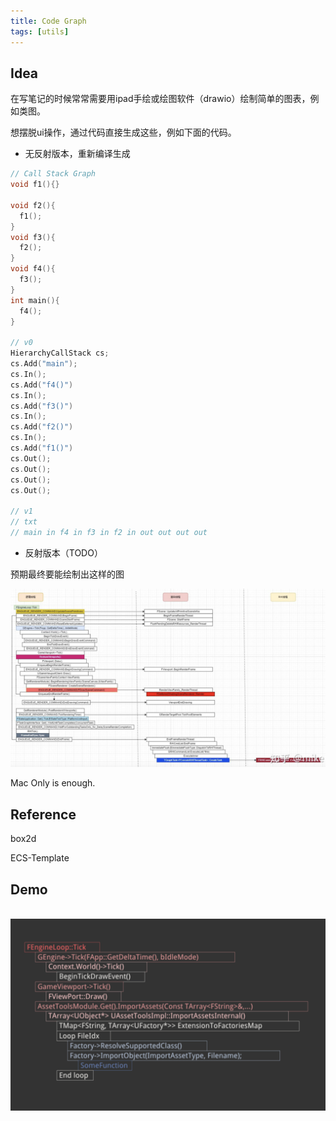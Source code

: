 ```yaml
---
title: Code Graph  
tags: [utils]
---
```

<!--truncate-->
## Idea

在写笔记的时候常常需要用ipad手绘或绘图软件（drawio）绘制简单的图表，例如类图。

想摆脱ui操作，通过代码直接生成这些，例如下面的代码。

* 无反射版本，重新编译生成

```cpp
// Call Stack Graph
void f1(){}

void f2(){
  f1();
}
void f3(){
  f2();
}
void f4(){
  f3();
}
int main(){
  f4();
}

// v0
HierarchyCallStack cs;
cs.Add("main");
cs.In();
cs.Add("f4()")
cs.In();
cs.Add("f3()")
cs.In();
cs.Add("f2()")
cs.In();
cs.Add("f1()")
cs.Out();
cs.Out();
cs.Out();
cs.Out();

// v1
// txt
// main in f4 in f3 in f2 in out out out out

```

* 反射版本（TODO）

预期最终要能绘制出这样的图

![image-20240209133255617](CodeGraph.assets/image-20240209133255617.png)

Mac Only is enough.

## Reference

box2d

ECS-Template



## Demo

​	![image-20240209133611469](CodeGraph.assets/image-20240209133611469.png)

